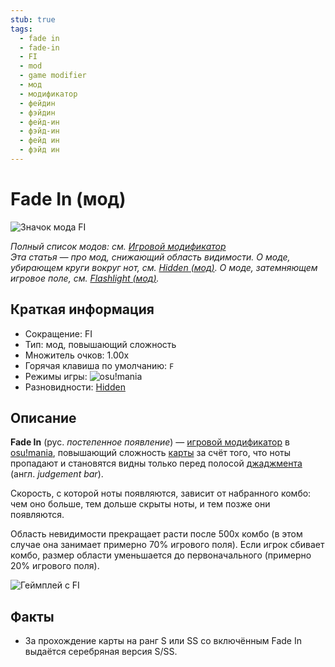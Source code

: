 ```yaml
---
stub: true
tags:
  - fade in
  - fade-in
  - FI
  - mod
  - game modifier
  - мод
  - модификатор
  - фейдин
  - фэйдин
  - фейд-ин
  - фэйд-ин
  - фейд ин
  - фэйд ин
---
```


# Fade In (мод)

![Значок мода FI](/wiki/shared/mods/FI.png "Значок мода Fade In (FI)")

*Полный список модов: см. [Игровой модификатор](/wiki/Game_modifier)*\
*Эта статья — про мод, снижающий область видимости. О моде, убирающем круги вокруг нот, см. [Hidden (мод)](/wiki/Game_modifier/Hidden). О моде, затемняющем игровое поле, см. [Flashlight (мод)](/wiki/Game_modifier/Flashlight).*

## Краткая информация

- Сокращение: FI
- Тип: мод, повышающий сложность
- Множитель очков: 1.00x
- Горячая клавиша по умолчанию: `F`
- Режимы игры: ![][osu!mania]
- Разновидности: [Hidden](/wiki/Game_modifier/Hidden)

## Описание

**Fade In** (рус. *постепенное появление*) — [игровой модификатор](/wiki/Game_modifier) в [osu!mania](/wiki/Game_mode/osu!mania), повышающий сложность [карты](/wiki/Beatmap) за счёт того, что ноты пропадают и становятся видны только перед полосой [джаджмента](/wiki/Gameplay/Judgement) (англ. *judgement bar*).

Скорость, с которой ноты появляются, зависит от набранного комбо: чем оно больше, тем дольше скрыты ноты, и тем позже они появляются.

Область невидимости прекращает расти после 500x комбо (в этом случае она занимает примерно 70% игрового поля). Если игрок сбивает комбо, размер области уменьшается до первоначального (примерно 20% игрового поля).

![Геймплей с FI](img/FI-combo-comparison-mania.jpg "Игровой процесс osu!mania со включённым модом Fade In при 89x комбо (слева сверху), 332x (справа сверху посередине), 513x (слева снизу) и 900x (справа снизу)")

## Факты

- За прохождение карты на ранг S или SS со включённым Fade In выдаётся серебряная версия S/SS.

[osu!mania]: /wiki/shared/mode/mania.png "osu!mania"
